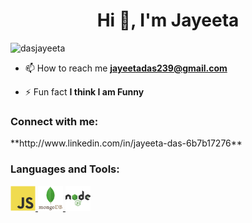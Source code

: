 <h1 align="center">Hi 👋, I'm Jayeeta</h1>
<p align="left"> <img src="https://komarev.com/ghpvc/?username=dasjayeeta&label=Profile%20views&color=0e75b6&style=flat" alt="dasjayeeta" /> </p>

- 📫 How to reach me **jayeetadas239@gmail.com**

- ⚡ Fun fact **I think I am Funny**

<h3 align="left">Connect with me:</h3>
**http://www.linkedin.com/in/jayeeta-das-6b7b17276**
<p align="left">

</p>

<h3 align="left">Languages and Tools:</h3>
<p align="left"> <a href="https://developer.mozilla.org/en-US/docs/Web/JavaScript" target="_blank" rel="noreferrer"> <img src="https://raw.githubusercontent.com/devicons/devicon/master/icons/javascript/javascript-original.svg" alt="javascript" width="40" height="40"/> </a> <a href="https://www.mongodb.com/" target="_blank" rel="noreferrer"> <img src="https://raw.githubusercontent.com/devicons/devicon/master/icons/mongodb/mongodb-original-wordmark.svg" alt="mongodb" width="40" height="40"/> </a> <a href="https://nodejs.org" target="_blank" rel="noreferrer"> <img src="https://raw.githubusercontent.com/devicons/devicon/master/icons/nodejs/nodejs-original-wordmark.svg" alt="nodejs" width="40" height="40"/> </a> </p>

